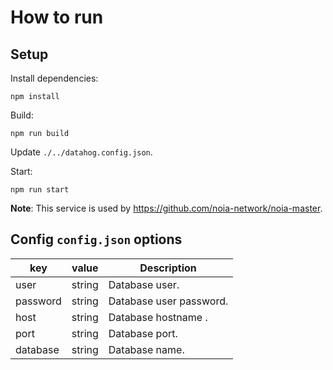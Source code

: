 # How to run

## Setup

Install dependencies:

    npm install

Build:

    npm run build

Update `./../datahog.config.json`.

Start:

    npm run start

**Note**: This service is used by https://github.com/noia-network/noia-master.

## Config `config.json` options

| key      | value  | Description             |
| -------- | ------ | ----------------------- |
| user     | string | Database user.          |
| password | string | Database user password. |
| host     | string | Database hostname .     |
| port     | string | Database port.          |
| database | string | Database name.          |
